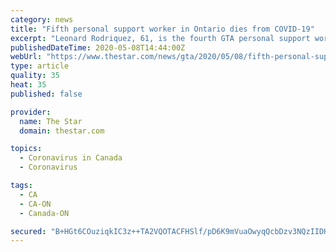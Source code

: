 ```yaml
---
category: news
title: "Fifth personal support worker in Ontario dies from COVID-19"
excerpt: "Leonard Rodriquez, 61, is the fourth GTA personal support worker to die from COVID-19, and the fifth PSW in Ontario."
publishedDateTime: 2020-05-08T14:44:00Z
webUrl: "https://www.thestar.com/news/gta/2020/05/08/fifth-personal-support-worker-in-ontario-dies-from-covid-19.html"
type: article
quality: 35
heat: 35
published: false

provider:
  name: The Star
  domain: thestar.com

topics:
  - Coronavirus in Canada
  - Coronavirus

tags:
  - CA
  - CA-ON
  - Canada-ON

secured: "B+HGt6COuziqkIC3z++TA2VQOTACFHSlf/pD6K9mVuaOwyqQcbDzv3NQzIIDHR5I7M9TzIGkwGbfmRn3Hwj9B/h/WqTenH+s0FfXBWVlmdYS/k0Uy/Dcd0cyOG12yufoRg0p54zl2mM8dRfSh8ks3ml3xAybecVnWW5emKec2xsD0v7sbYp1DsC1qMSkYwDN4/0hNpBGZPMXzO35gHqErFgM+1W4/JynOHkfnBo1vweWhfe8WllyYsmf7Qj+L0tc3GKWV6MJ5XdRtDNu8Ka9dl1ywZze1Ty2Y2CjaHRW4+3GCFuYuATMR6Ez7CT3LDD6IgHA9o55RYTUQ7/DReCedASRTmf/dtaqEswJYPe5qPr3gsz/axUNjIN2soXDSRCZuIgC0pqYFrcZ+55zAY6PC+jGmgvNTbUyZ+6B5ElFYntrrqBgkgEavDgFR2JbQIr8dn0BP8f29lvx6iLzktqmnG3/NkMTxpwWkH6ztfhLgJc=;nSGCTj1j5oG3bnz4vhXFEA=="
---
```


